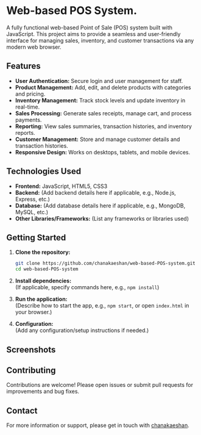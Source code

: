 # Web-based POS System.

A fully functional web-based Point of Sale (POS) system built with JavaScript. This project aims to provide a seamless and user-friendly interface for managing sales, inventory, and customer transactions via any modern web browser.

## Features

- **User Authentication:** Secure login and user management for staff.
- **Product Management:** Add, edit, and delete products with categories and pricing.
- **Inventory Management:** Track stock levels and update inventory in real-time.
- **Sales Processing:** Generate sales receipts, manage cart, and process payments.
- **Reporting:** View sales summaries, transaction histories, and inventory reports.
- **Customer Management:** Store and manage customer details and transaction histories.
- **Responsive Design:** Works on desktops, tablets, and mobile devices.

## Technologies Used

- **Frontend:** JavaScript, HTML5, CSS3
- **Backend:** (Add backend details here if applicable, e.g., Node.js, Express, etc.)
- **Database:** (Add database details here if applicable, e.g., MongoDB, MySQL, etc.)
- **Other Libraries/Frameworks:** (List any frameworks or libraries used)

## Getting Started

1. **Clone the repository:**
   ```bash
   git clone https://github.com/chanakaeshan/web-based-POS-system.git
   cd web-based-POS-system
   ```

2. **Install dependencies:**  
   (If applicable, specify commands here, e.g., `npm install`)

3. **Run the application:**  
   (Describe how to start the app, e.g., `npm start`, or open `index.html` in your browser.)

4. **Configuration:**  
   (Add any configuration/setup instructions if needed.)

## Screenshots



## Contributing

Contributions are welcome! Please open issues or submit pull requests for improvements and bug fixes.


## Contact

For more information or support, please get in touch with [chanakaeshan](https://github.com/chanakaeshan).
